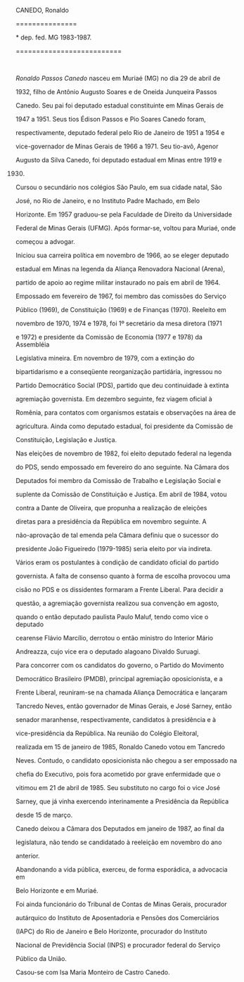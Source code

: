 CANEDO, Ronaldo

===============



\* dep. fed. MG 1983-1987.

==========================



 



*Ronaldo Passos Canedo* nasceu em Muriaé (MG) no dia 29 de abril de

1932, filho de Antônio Augusto Soares e de Oneida Junqueira Passos

Canedo. Seu pai foi deputado estadual constituinte em Minas Gerais de

1947 a 1951. Seus tios Édison Passos e Pio Soares Canedo foram,

respectivamente, deputado federal pelo Rio de Janeiro de 1951 a 1954 e

vice-governador de Minas Gerais de 1966 a 1971. Seu tio-avô, Agenor

Augusto da Silva Canedo, foi deputado estadual em Minas entre 1919 e

1930.



Cursou o secundário nos colégios São Paulo, em sua cidade natal, São

José, no Rio de Janeiro, e no Instituto Padre Machado, em Belo

Horizonte. Em 1957 graduou-se pela Faculdade de Direito da Universidade

Federal de Minas Gerais (UFMG). Após formar-se, voltou para Muriaé, onde

começou a advogar.



Iniciou sua carreira política em novembro de 1966, ao se eleger deputado

estadual em Minas na legenda da Aliança Renovadora Nacional (Arena),

partido de apoio ao regime militar instaurado no país em abril de 1964.

Empossado em fevereiro de 1967, foi membro das comissões do Serviço

Público (1969), de Constituição (1969) e de Finanças (1970). Reeleito em

novembro de 1970, 1974 e 1978, foi 1º secretário da mesa diretora (1971

e 1972) e presidente da Comissão de Economia (1977 e 1978) da Assembléia

Legislativa mineira. Em novembro de 1979, com a extinção do

bipartidarismo e a conseqüente reorganização partidária, ingressou no

Partido Democrático Social (PDS), partido que deu continuidade à extinta

agremiação governista. Em dezembro seguinte, fez viagem oficial à

Romênia, para contatos com organismos estatais e observações na área de

agricultura. Ainda como deputado estadual, foi presidente da Comissão de

Constituição, Legislação e Justiça.



Nas eleições de novembro de 1982, foi eleito deputado federal na legenda

do PDS, sendo empossado em fevereiro do ano seguinte. Na Câmara dos

Deputados foi membro da Comissão de Trabalho e Legislação Social e

suplente da Comissão de Constituição e Justiça. Em abril de 1984, votou

contra a Dante de Oliveira, que propunha a realização de eleições

diretas para a presidência da República em novembro seguinte. A

não-aprovação de tal emenda pela Câmara definiu que o sucessor do

presidente João Figueiredo (1979-1985) seria eleito por via indireta.

Vários eram os postulantes à condição de candidato oficial do partido

governista. A falta de consenso quanto à forma de escolha provocou uma

cisão no PDS e os dissidentes formaram a Frente Liberal. Para decidir a

questão, a agremiação governista realizou sua convenção em agosto,

quando o então deputado paulista Paulo Maluf, tendo como vice o deputado

cearense Flávio Marcílio, derrotou o então ministro do Interior Mário

Andreazza, cujo vice era o deputado alagoano Divaldo Suruagi.



Para concorrer com os candidatos do governo, o Partido do Movimento

Democrático Brasileiro (PMDB), principal agremiação oposicionista, e a

Frente Liberal, reuniram-se na chamada Aliança Democrática e lançaram

Tancredo Neves, então governador de Minas Gerais, e José Sarney, então

senador maranhense, respectivamente, candidatos à presidência e à

vice-presidência da República. Na reunião do Colégio Eleitoral,

realizada em 15 de janeiro de 1985, Ronaldo Canedo votou em Tancredo

Neves. Contudo, o candidato oposicionista não chegou a ser empossado na

chefia do Executivo, pois fora acometido por grave enfermidade que o

vitimou em 21 de abril de 1985. Seu substituto no cargo foi o vice José

Sarney, que já vinha exercendo interinamente a Presidência da República

desde 15 de março.



Canedo deixou a Câmara dos Deputados em janeiro de 1987, ao final da

legislatura, não tendo se candidatado à reeleição em novembro do ano

anterior.



Abandonando a vida pública, exerceu, de forma esporádica, a advocacia em

Belo Horizonte e em Muriaé.



Foi ainda funcionário do Tribunal de Contas de Minas Gerais, procurador

autárquico do Instituto de Aposentadoria e Pensões dos Comerciários

(IAPC) do Rio de Janeiro e Belo Horizonte, procurador do Instituto

Nacional de Previdência Social (INPS) e procurador federal do Serviço

Público da União.



Casou-se com Isa Maria Monteiro de Castro Canedo.



 



